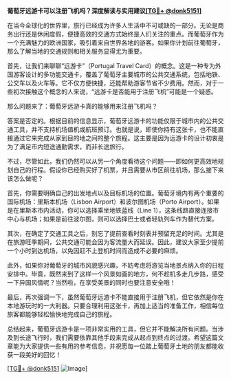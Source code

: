 **葡萄牙远游卡可以注册飞机吗？深度解读与实用建议[[TG💪+ @donk5151](https://t.me/s/donk5151)]**

在当今全球化的世界里，旅行已经成为许多人生活中不可或缺的一部分。无论是商务出行还是休闲度假，便捷高效的交通方式始终是人们关注的重点。而葡萄牙作为一个充满魅力的欧洲国家，吸引着来自世界各地的游客。如果你计划前往葡萄牙，那么了解当地的交通规则和相关服务显得尤为重要。

首先，让我们来聊聊“远游卡”（Portugal Travel Card）的概念。这是一种专为外国游客设计的多功能交通卡，覆盖了葡萄牙主要城市的公共交通系统，包括地铁、公交车以及火车等。它不仅方便快捷，还能帮助游客节省不少费用。然而，对于一些初次接触这个概念的人来说，“远游卡是否能用于注册飞机”可能是一个疑惑。

那么问题来了：葡萄牙远游卡真的能够用来注册飞机吗？

答案是否定的。根据目前的信息显示，葡萄牙远游卡的功能仅限于城市内的公共交通工具，并不支持机场值机或航班预订。也就是说，即使你持有这张卡，也不能直接通过它来完成从家到目的地之间的整个旅程。这主要是因为远游卡的设计初衷是为了满足市内短途通勤需求，而非长途旅行。

不过，尽管如此，我们仍然可以从另一个角度看待这个问题——即如何更高效地规划自己的行程。假设你已经购买好了机票，并且需要从市区前往机场，那么接下来该怎么做呢？

首先，你需要明确自己的出发地点以及目标机场的位置。葡萄牙境内有两个重要的国际机场：里斯本机场（Lisbon Airport）和波尔图机场（Porto Airport）。如果是在里斯本市内活动，你可以选择乘坐地铁蓝线（Line 1），这条线路直接连接市中心与机场；如果是前往波尔图，则可以选择巴士或者轻轨列车作为替代方案。

其次，在确定了交通工具之后，别忘了提前查看时刻表并预留充足的时间。尤其是在旅游旺季期间，公共交通可能会因为客流量大而延误。因此，建议大家至少提前一个小时到达机场，以免因赶不上登机时间而造成不必要的麻烦。

此外，如果你对葡萄牙的城市风貌感兴趣，不妨考虑将游览当地景点纳入你的日程安排中。毕竟，既然来到了这样一个风景如画的地方，何不趁机多走几步路，感受一下异国风情呢？当然啦，在享受美景的同时也要注意安全哦！

最后，再次强调一下，虽然葡萄牙远游卡不能直接用于注册飞机，但它依然是你在本地游玩时的一大利器。只要合理利用这张卡，再加上适当的准备工作，相信每位旅客都能够轻松愉快地完成自己的旅程。

总结起来，葡萄牙远游卡是一项非常实用的工具，但它并不能解决所有问题。当涉及到长途飞行时，我们需要依靠其他手段来完成从起点到终点的过渡。希望这篇文章能为大家提供一些有用的参考信息，并祝愿每一位踏上葡萄牙土地的朋友都能收获一段美好的回忆！

[[TG💪+ @donk5151](https://t.me/s/donk5151) ![Image](https://i.postimg.cc/rwNCRYN7/Snipaste-2025-04-30-17-27-05.png)]